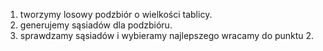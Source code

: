 1. tworzymy losowy podzbiór o wielkości tablicy.
2. generujemy sąsiadów dla podzbióru.
3. sprawdzamy sąsiadów i wybieramy najlepszego wracamy do punktu 2.